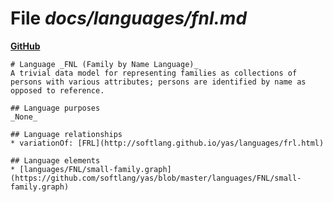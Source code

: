 # File _docs/languages/fnl.md_
**[GitHub](https://github.com/softlang/yas/blob/master/docs/languages/fnl.md)**
```
# Language _FNL (Family by Name Language)_
A trivial data model for representing families as collections of persons with various attributes; persons are identified by name as opposed to reference.

## Language purposes
_None_

## Language relationships
* variationOf: [FRL](http://softlang.github.io/yas/languages/frl.html)

## Language elements
* [languages/FNL/small-family.graph](https://github.com/softlang/yas/blob/master/languages/FNL/small-family.graph)
```

